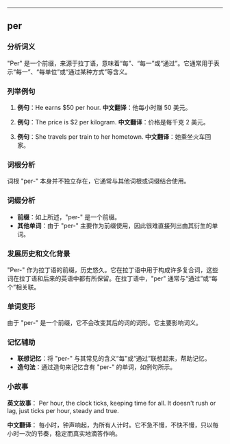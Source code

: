 
---------------
## per
### 分析词义
"Per" 是一个前缀，来源于拉丁语，意味着“每”、“每一”或“通过”。它通常用于表示“每一”、“每单位”或“通过某种方式”等含义。

### 列举例句
1. **例句**：He earns $50 per hour.
   **中文翻译**：他每小时赚 50 美元。

2. **例句**：The price is $2 per kilogram.
   **中文翻译**：价格是每千克 2 美元。

3. **例句**：She travels per train to her hometown.
   **中文翻译**：她乘坐火车回家。

### 词根分析
词根 "per-" 本身并不独立存在，它通常与其他词根或词缀结合使用。

### 词缀分析
- **前缀**：如上所述，"per-" 是一个前缀。
- **其他单词**：由于 "per-" 主要作为前缀使用，因此很难直接列出由其衍生的单词。

### 发展历史和文化背景
"Per-" 作为拉丁语的前缀，历史悠久。它在拉丁语中用于构成许多复合词，这些词在拉丁语和后来的英语中都有所保留。在拉丁语中，"per" 通常与“通过”或“每个”相关联。

### 单词变形
由于 "per-" 是一个前缀，它不会改变其后的词的词形。它主要影响词义。

### 记忆辅助
- **联想记忆**：将 "per-" 与其常见的含义“每”或“通过”联想起来，帮助记忆。
- **造句法**：通过造句来记忆含有 "per-" 的单词，如例句所示。

### 小故事
**英文故事**：
Per hour, the clock ticks, keeping time for all. It doesn't rush or lag, just ticks per hour, steady and true.

**中文翻译**：
每小时，钟声响起，为所有人计时。它不急不慢，不快不慢，只以每小时一次的节奏，稳定而真实地滴答作响。


